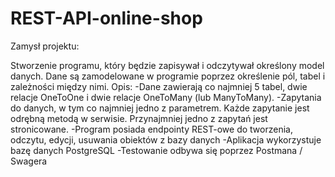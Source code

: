 # REST-API-online-shop
Zamysł projektu:

Stworzenie programu, który będzie zapisywał i odczytywał określony model danych. Dane są zamodelowane w programie poprzez określenie pól, tabel i zależności między nimi.
Opis:
-Dane zawierają co najmniej 5 tabel, dwie relacje OneToOne i dwie relacje OneToMany (lub ManyToMany).
-Zapytania do danych, w tym co najmniej jedno z parametrem. Każde zapytanie jest odrębną metodą w serwisie. Przynajmniej jedno z zapytań jest stronicowane.
-Program posiada endpointy REST-owe do tworzenia, odczytu, edycji, usuwania obiektów z bazy danych
-Aplikacja wykorzystuje bazę danych PostgreSQL
-Testowanie odbywa się poprzez Postmana / Swagera 
